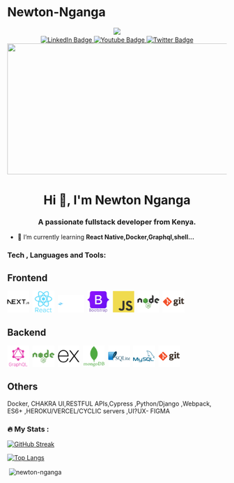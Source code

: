 # Newton-Nganga

<div id="header" align="center">
  <img src="https://media.giphy.com/media/lP8xu5t2DLGG045H8F/giphy.gif" width="100"/>
</div>  

<div id="badges" width="100%" align="center">
  <a href="#">
    <img src="https://img.shields.io/badge/LinkedIn-blue?style=for-the-badge&logo=linkedin&logoColor=white" alt="LinkedIn Badge"/>
  </a>
  <a href="#">
    <img src="https://img.shields.io/badge/YouTube-red?style=for-the-badge&logo=youtube&logoColor=white" alt="Youtube Badge"/>
  </a>
  <a href="https://twitter.com/_Newton_nganga?t=jENnV8kFr5r5eeN0gJgTbA&s=09">
    <img src="https://img.shields.io/badge/Twitter-blue?style=for-the-badge&logo=twitter&logoColor=white" alt="Twitter Badge"/>
  </a>
</div>

<div align="center">
  <img src="https://media.giphy.com/media/L1R1tvI9svkIWwpVYr/giphy.gif" width="600" height="300"/>
</div>

<h1 align="center">Hi 👋, I'm Newton Nganga</h1>
<h3 align="center">A passionate fullstack developer from Kenya.</h3>

- 🌱 I’m currently learning **React Native,Docker,Graphql,shell...**

<h3 align="left">Tech , Languages and Tools:</h3>  

## Frontend
<div>
  <img src="https://github.com/devicons/devicon/blob/master/icons/nextjs/nextjs-original-wordmark.svg" title="Nextjs" alt="React" width="50" height="50"/>&nbsp;
  <img src="https://github.com/devicons/devicon/blob/master/icons/react/react-original-wordmark.svg" title="React" alt="React" width="50" height="50"/>&nbsp;
  <img src="https://github.com/devicons/devicon/blob/master/icons/tailwindcss/tailwindcss-original-wordmark.svg" title="TailwindCSS" alt="Tailwind CSS " width="60" height="40"/>&nbsp;
  <img src="https://github.com/devicons/devicon/blob/master/icons/bootstrap/bootstrap-original-wordmark.svg"  title="Bootstrap" alt="Bootstrap" width="50" height="50"/>&nbsp;
  <img src="https://github.com/devicons/devicon/blob/master/icons/javascript/javascript-original.svg" title="JavaScript" alt="JavaScript" width="50" height="50"/>&nbsp;
  <img src="https://github.com/devicons/devicon/blob/master/icons/nodejs/nodejs-original-wordmark.svg" title="NodeJS" alt="NodeJS" width="50" height="50"/>&nbsp;
  <img src="https://github.com/devicons/devicon/blob/master/icons/git/git-original-wordmark.svg" title="Git" **alt="Git" width="50" height="50"/>
</div>

## Backend
<div>
<img src="https://github.com/devicons/devicon/blob/master/icons/graphql/graphql-plain-wordmark.svg" title="Graphql" alt="GraphQl" width="50" height="50"/>&nbsp;
  <img src="https://github.com/devicons/devicon/blob/master/icons/nodejs/nodejs-plain-wordmark.svg" title="NodeJs" alt="NodeJs" width="50" height="50"/>&nbsp;
  <img src="https://github.com/devicons/devicon/blob/master/icons/express/express-original.svg" title="Express" alt="Express" width="50" height="50"/>&nbsp;
  <img src="https://github.com/devicons/devicon/blob/master/icons/mongodb/mongodb-plain-wordmark.svg" title="MongoDB" alt="MongoDB" width="50" height="50"/>&nbsp;
  <img src="https://github.com/devicons/devicon/blob/master/icons/sqlite/sqlite-original-wordmark.svg" title="SQLite" alt="SQLite" width="50" height="50"/>&nbsp;
  <img src="https://github.com/devicons/devicon/blob/master/icons/mysql/mysql-plain-wordmark.svg" title="MySql" alt="MySql" width="50" height="50"/>&nbsp;
<img src="https://github.com/devicons/devicon/blob/master/icons/git/git-original-wordmark.svg" title="Git" **alt="Git" width="50" height="50"/>
</div>

## Others

Docker, CHAKRA UI,RESTFUL APIs,Cypress ,Python/Django ,Webpack, ES6+ ,HEROKU/VERCEL/CYCLIC servers ,UI?UX- FIGMA

### :fire: My Stats :

[![GitHub Streak](http://github-readme-streak-stats.herokuapp.com?user=Newton-Nganga&theme=dark&background=110913)](https://git.io/streak-stats)

[![Top Langs](https://github-readme-stats.vercel.app/api/top-langs/?username=Newton-Nganga&layout=compact&theme=dark&background=110913)](https://github.com/anuraghazra/github-readme-stats)


<p>&nbsp;<img align="center" src="https://github-readme-stats.vercel.app/api?username=newton-nganga&show_icons=true&locale=en&background=110913" alt="newton-nganga" /></p>

